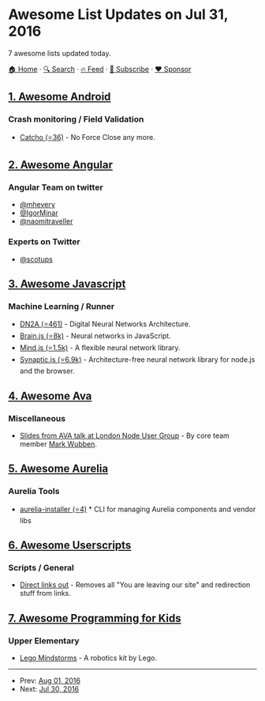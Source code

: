 # Awesome List Updates on Jul 31, 2016

7 awesome lists updated today.

[🏠 Home](/README.md) · [🔍 Search](https://www.trackawesomelist.com/search/) · [🔥 Feed](https://www.trackawesomelist.com/rss.xml) · [📮 Subscribe](https://trackawesomelist.us17.list-manage.com/subscribe?u=d2f0117aa829c83a63ec63c2f&id=36a103854c) · [❤️  Sponsor](https://github.com/sponsors/theowenyoung)



## [1. Awesome Android](/content/JStumpp/awesome-android/README.md)

### Crash monitoring / Field Validation

*   [Catcho (⭐36)](https://github.com/alhazmy13/Catcho) - No Force Close any more.

## [2. Awesome Angular](/content/PatrickJS/awesome-angular/README.md)

### Angular Team on twitter

*   [@mhevery](https://twitter.com/mhevery)
*   [@IgorMinar](https://twitter.com/IgorMinar)
*   [@naomitraveller](https://twitter.com/naomitraveller)

### Experts on Twitter

*   [@scotups](https://twitter.com/scotups)

## [3. Awesome Javascript](/content/sorrycc/awesome-javascript/README.md)

### Machine Learning / Runner

*   [DN2A (⭐461)](https://github.com/dn2a/dn2a-javascript) - Digital Neural Networks Architecture.
*   [Brain.js (⭐8k)](https://github.com/harthur/brain) - Neural networks in JavaScript.
*   [Mind.js (⭐1.5k)](https://github.com/stevenmiller888/mind) - A flexible neural network library.
*   [Synaptic.js (⭐6.9k)](https://github.com/cazala/synaptic) - Architecture-free neural network library for node.js and the browser.

## [4. Awesome Ava](/content/avajs/awesome-ava/README.md)

### Miscellaneous

*   [Slides from AVA talk at London Node User Group](https://speakerdeck.com/novemberborn/ava-at-lnug) - By core team member [Mark Wubben](https://github.com/novemberborn).

## [5. Awesome Aurelia](/content/aurelia-contrib/awesome-aurelia/README.md)

### Aurelia Tools

*   [aurelia-installer (⭐4)](https://github.com/kristianmandrup/aurelia-installer) \* CLI for managing Aurelia components and vendor libs

## [6. Awesome Userscripts](/content/bvolpato/awesome-userscripts/README.md)

### Scripts / General

*   [Direct links out](https://openuserjs.org/scripts/nokeya/Direct_links_out) - Removes all "You are leaving our site" and redirection stuff from links.

## [7. Awesome Programming for Kids](/content/HollyAdele/awesome-programming-for-kids/README.md)

### Upper Elementary

*   [Lego Mindstorms](http://www.lego.com/en-us/mindstorms/?domainredir=mindstorms.lego.com) - A robotics kit by Lego.

---

- Prev: [Aug 01, 2016](/content/2016/08/01/README.md)
- Next: [Jul 30, 2016](/content/2016/07/30/README.md)